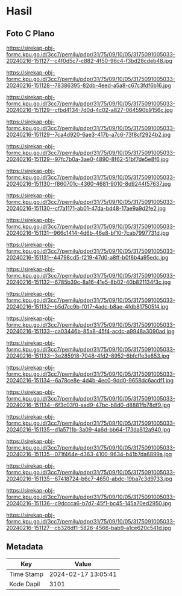 # Hasil

## Foto C Plano

https://sirekap-obj-formc.kpu.go.id/3cc7/pemilu/pdpr/31/75/09/10/05/3175091005033-20240216-151127--c4f0d5c7-c882-4f50-96c4-f3bd28cdeb48.jpg

https://sirekap-obj-formc.kpu.go.id/3cc7/pemilu/pdpr/31/75/09/10/05/3175091005033-20240216-151128--78386395-82db-4eed-a5a8-c67c3fdf6b16.jpg

https://sirekap-obj-formc.kpu.go.id/3cc7/pemilu/pdpr/31/75/09/10/05/3175091005033-20240216-151129--cfbd4134-7d0d-4c02-a827-064590b9156c.jpg

https://sirekap-obj-formc.kpu.go.id/3cc7/pemilu/pdpr/31/75/09/10/05/3175091005033-20240216-151129--7ca4d920-6ae3-417b-a7c6-73f8cf2924b2.jpg

https://sirekap-obj-formc.kpu.go.id/3cc7/pemilu/pdpr/31/75/09/10/05/3175091005033-20240216-151129--97fc7b0a-3ae0-4890-8f62-51bf7de5e8f6.jpg

https://sirekap-obj-formc.kpu.go.id/3cc7/pemilu/pdpr/31/75/09/10/05/3175091005033-20240216-151130--f860701c-4360-4681-9010-8d9244f57637.jpg

https://sirekap-obj-formc.kpu.go.id/3cc7/pemilu/pdpr/31/75/09/10/05/3175091005033-20240216-151130--cf7a1171-ab01-47da-bd48-17ae9a9d2fe2.jpg

https://sirekap-obj-formc.kpu.go.id/3cc7/pemilu/pdpr/31/75/09/10/05/3175091005033-20240216-151131--966c1414-4d6b-46e8-bf10-7cab7997731d.jpg

https://sirekap-obj-formc.kpu.go.id/3cc7/pemilu/pdpr/31/75/09/10/05/3175091005033-20240216-151131--44798cd5-f219-47d0-a8ff-b0f6b4a95edc.jpg

https://sirekap-obj-formc.kpu.go.id/3cc7/pemilu/pdpr/31/75/09/10/05/3175091005033-20240216-151132--6785b39c-8a16-41e5-8b02-40b821134f3c.jpg

https://sirekap-obj-formc.kpu.go.id/3cc7/pemilu/pdpr/31/75/09/10/05/3175091005033-20240216-151132--b5d7cc9b-f017-4adc-b8ae-4fdb817505f4.jpg

https://sirekap-obj-formc.kpu.go.id/3cc7/pemilu/pdpr/31/75/09/10/05/3175091005033-20240216-151133--ca03446b-85a8-45f4-acdc-a9948a3090ad.jpg

https://sirekap-obj-formc.kpu.go.id/3cc7/pemilu/pdpr/31/75/09/10/05/3175091005033-20240216-151133--3e285918-7048-4fd2-8952-6bfcffe3e853.jpg

https://sirekap-obj-formc.kpu.go.id/3cc7/pemilu/pdpr/31/75/09/10/05/3175091005033-20240216-151134--6a78ce8e-4d4b-4ec0-9dd0-9658dc6acdf1.jpg

https://sirekap-obj-formc.kpu.go.id/3cc7/pemilu/pdpr/31/75/09/10/05/3175091005033-20240216-151134--6f3c03f0-aad9-47bc-b8d0-d8881fb78df9.jpg

https://sirekap-obj-formc.kpu.go.id/3cc7/pemilu/pdpr/31/75/09/10/05/3175091005033-20240216-151135--d1a5711b-3a09-4a6d-bb64-173da812a940.jpg

https://sirekap-obj-formc.kpu.go.id/3cc7/pemilu/pdpr/31/75/09/10/05/3175091005033-20240216-151135--071f464e-d363-4100-9634-b41b7da6899a.jpg

https://sirekap-obj-formc.kpu.go.id/3cc7/pemilu/pdpr/31/75/09/10/05/3175091005033-20240216-151135--67418724-b6c7-4650-abdc-19ba7c3d9733.jpg

https://sirekap-obj-formc.kpu.go.id/3cc7/pemilu/pdpr/31/75/09/10/05/3175091005033-20240216-151136--c9dccca6-b7d7-45f1-bc45-145a70ed2950.jpg

https://sirekap-obj-formc.kpu.go.id/3cc7/pemilu/pdpr/31/75/09/10/05/3175091005033-20240216-151127--cb326df1-5826-4566-bab9-a1ce620c541d.jpg


## Metadata

| Key        | Value               |
| ---------- | ------------------- |
| Time Stamp | 2024-02-17 13:05:41 |
| Kode Dapil | 3101                |



